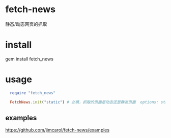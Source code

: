 # fetch-news
静态/动态网页的抓取

# install
gem install fetch_news

# usage
```ruby
  require "fetch_news"

  FetchNews.init("static") # 必填，抓取的页面是动态还是静态页面  options: static/dynamic 
```
## examples
https://github.com/jimcarol/fetch-news/examples

